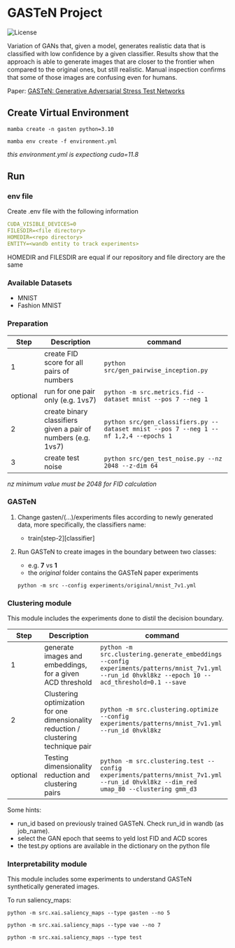 # GASTeN Project

![License](https://img.shields.io/static/v1?label=license&message=CC-BY-NC-ND-4.0&color=green)

Variation of GANs that, given a model, generates realistic data that is classiﬁed with low conﬁdence by a given classiﬁer. Results show that the approach is able to generate images that are closer to the frontier when compared to the original ones, but still realistic. Manual inspection conﬁrms that some of those images are confusing even for humans.

Paper: [GASTeN: Generative Adversarial Stress Test Networks](https://link.springer.com/epdf/10.1007/978-3-031-30047-9_8?sharing_token=XGbq9zmVBDFAEaM4r1AAp_e4RwlQNchNByi7wbcMAY55SAL6inraGCkI72KOuzssTzewKWv51v_1pft7j7WJRbiAzL0vaTmG2vf4gs1QhnZ3lV72H7zSKLWQESXZjq5-1pg77WEnt2EHZaN2b51chvHsO6TW3tiGXSVhUgy87Ts%3D)

## Create Virtual Environment

```ssh
mamba create -n gasten python=3.10

mamba env create -f environment.yml
```
*this environment.yml is expectiong cuda=11.8*

## Run

### env file

Create .env file with the following information
```yaml
CUDA_VISIBLE_DEVICES=0
FILESDIR=<file directory>
HOMEDIR=<repo directory>
ENTITY=<wandb entity to track experiments>
```
HOMEDIR and FILESDIR are equal if our repository and file directory are the same

### Available Datasets

- MNIST
- Fashion MNIST

### Preparation

| Step | Description                                                   | command                                                                |
|------|---------------------------------------------------------------|------------------------------------------------------------------------|
| 1    | create FID score for all pairs of numbers                     | `python src/gen_pairwise_inception.py`                                   |
| optional  | run for one pair only (e.g. 1vs7)                             | `python -m src.metrics.fid --dataset mnist --pos 7 --neg 1` |
| 2    | create binary classifiers given a pair of numbers (e.g. 1vs7) | `python src/gen_classifiers.py --dataset mnist --pos 7 --neg 1 --nf 1,2,4 --epochs 1`    |
| 3    | create test noise                                             | `python src/gen_test_noise.py --nz 2048 --z-dim 64`                      |

*nz minimum value must be 2048 for FID calculation*

### GASTeN

1. Change gasten/(...)/experiments files according to newly generated data, more specifically, the classifiers name:
    - train[step-2][classifier]

2. Run GASTeN to create images in the boundary between two classes:
    - e.g. **7** vs **1**
    - the *original* folder contains the GASTeN paper experiments

    `python -m src --config experiments/original/mnist_7v1.yml`


### Clustering module

This module includes the experiments done to distil the decision boundary.

| Step | Description                                                   | command                                                                |
|------|---------------------------------------------------------------|------------------------------------------------------------------------|
| 1    | generate images and embeddings, for a given ACD threshold     | `python -m src.clustering.generate_embeddings --config experiments/patterns/mnist_7v1.yml --run_id 0hvkl8kz --epoch 10 --acd_threshold=0.1 --save`                                   |
| 2 | Clustering optimization for one dimensionality reduction / clustering technique pair  | `python -m src.clustering.optimize --config experiments/patterns/mnist_7v1.yml --run_id 0hvkl8kz` |
| optional    | Testing dimensionality reduction and clustering pairs |`python -m src.clustering.test --config experiments/patterns/mnist_7v1.yml --run_id 0hvkl8kz --dim_red umap_80 --clustering gmm_d3`    |

Some hints:
- run_id based on previously trained GASTeN. Check run_id in wandb (as job_name).
- select the GAN epoch that seems to yeld lost FID and ACD scores
- the test.py options are available in the dictionary on the python file


### Interpretability module

This module includes some experiments to understand GASTeN synthetically generated images.

To run saliency_maps:

`python -m src.xai.saliency_maps --type gasten --no 5`

`python -m src.xai.saliency_maps --type vae --no 7`

`python -m src.xai.saliency_maps --type test`